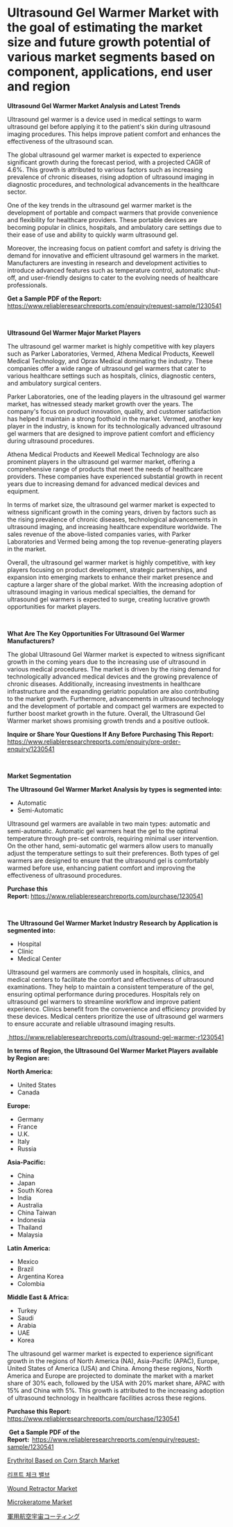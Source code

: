 <p><h1>Ultrasound Gel Warmer Market with the goal of estimating the market size and future growth potential of various market segments based on component, applications, end user and region</h1></p><p><strong>Ultrasound Gel Warmer Market Analysis and Latest Trends</strong></p>
<p><p>Ultrasound gel warmer is a device used in medical settings to warm ultrasound gel before applying it to the patient's skin during ultrasound imaging procedures. This helps improve patient comfort and enhances the effectiveness of the ultrasound scan.</p><p>The global ultrasound gel warmer market is expected to experience significant growth during the forecast period, with a projected CAGR of 4.6%. This growth is attributed to various factors such as increasing prevalence of chronic diseases, rising adoption of ultrasound imaging in diagnostic procedures, and technological advancements in the healthcare sector.</p><p>One of the key trends in the ultrasound gel warmer market is the development of portable and compact warmers that provide convenience and flexibility for healthcare providers. These portable devices are becoming popular in clinics, hospitals, and ambulatory care settings due to their ease of use and ability to quickly warm ultrasound gel.</p><p>Moreover, the increasing focus on patient comfort and safety is driving the demand for innovative and efficient ultrasound gel warmers in the market. Manufacturers are investing in research and development activities to introduce advanced features such as temperature control, automatic shut-off, and user-friendly designs to cater to the evolving needs of healthcare professionals.</p></p>
<p><strong>Get a Sample PDF of the Report:&nbsp;</strong> <a href="https://www.reliableresearchreports.com/enquiry/request-sample/1230541">https://www.reliableresearchreports.com/enquiry/request-sample/1230541</a></p>
<p>&nbsp;</p>
<p><strong>Ultrasound Gel Warmer Major Market Players</strong></p>
<p><p>The ultrasound gel warmer market is highly competitive with key players such as Parker Laboratories, Vermed, Athena Medical Products, Keewell Medical Technology, and Oprax Medical dominating the industry. These companies offer a wide range of ultrasound gel warmers that cater to various healthcare settings such as hospitals, clinics, diagnostic centers, and ambulatory surgical centers.</p><p>Parker Laboratories, one of the leading players in the ultrasound gel warmer market, has witnessed steady market growth over the years. The company's focus on product innovation, quality, and customer satisfaction has helped it maintain a strong foothold in the market. Vermed, another key player in the industry, is known for its technologically advanced ultrasound gel warmers that are designed to improve patient comfort and efficiency during ultrasound procedures.</p><p>Athena Medical Products and Keewell Medical Technology are also prominent players in the ultrasound gel warmer market, offering a comprehensive range of products that meet the needs of healthcare providers. These companies have experienced substantial growth in recent years due to increasing demand for advanced medical devices and equipment.</p><p>In terms of market size, the ultrasound gel warmer market is expected to witness significant growth in the coming years, driven by factors such as the rising prevalence of chronic diseases, technological advancements in ultrasound imaging, and increasing healthcare expenditure worldwide. The sales revenue of the above-listed companies varies, with Parker Laboratories and Vermed being among the top revenue-generating players in the market.</p><p>Overall, the ultrasound gel warmer market is highly competitive, with key players focusing on product development, strategic partnerships, and expansion into emerging markets to enhance their market presence and capture a larger share of the global market. With the increasing adoption of ultrasound imaging in various medical specialties, the demand for ultrasound gel warmers is expected to surge, creating lucrative growth opportunities for market players.</p></p>
<p>&nbsp;</p>
<p><strong>What Are The Key Opportunities For Ultrasound Gel Warmer Manufacturers?</strong></p>
<p><p>The global Ultrasound Gel Warmer market is expected to witness significant growth in the coming years due to the increasing use of ultrasound in various medical procedures. The market is driven by the rising demand for technologically advanced medical devices and the growing prevalence of chronic diseases. Additionally, increasing investments in healthcare infrastructure and the expanding geriatric population are also contributing to the market growth. Furthermore, advancements in ultrasound technology and the development of portable and compact gel warmers are expected to further boost market growth in the future. Overall, the Ultrasound Gel Warmer market shows promising growth trends and a positive outlook.</p></p>
<p><strong>Inquire or Share Your Questions If Any Before Purchasing This Report:</strong> <a href="https://www.reliableresearchreports.com/enquiry/pre-order-enquiry/1230541">https://www.reliableresearchreports.com/enquiry/pre-order-enquiry/1230541</a></p>
<p>&nbsp;</p>
<p><strong>Market Segmentation</strong></p>
<p><strong>The Ultrasound Gel Warmer Market Analysis by types is segmented into:</strong></p>
<p><ul><li>Automatic</li><li>Semi-Automatic</li></ul></p>
<p><p>Ultrasound gel warmers are available in two main types: automatic and semi-automatic. Automatic gel warmers heat the gel to the optimal temperature through pre-set controls, requiring minimal user intervention. On the other hand, semi-automatic gel warmers allow users to manually adjust the temperature settings to suit their preferences. Both types of gel warmers are designed to ensure that the ultrasound gel is comfortably warmed before use, enhancing patient comfort and improving the effectiveness of ultrasound procedures.</p></p>
<p><strong>Purchase this Report:&nbsp;</strong><a href="https://www.reliableresearchreports.com/purchase/1230541">https://www.reliableresearchreports.com/purchase/1230541</a></p>
<p>&nbsp;</p>
<p><strong>The Ultrasound Gel Warmer Market Industry Research by Application is segmented into:</strong></p>
<p><ul><li>Hospital</li><li>Clinic</li><li>Medical Center</li></ul></p>
<p><p>Ultrasound gel warmers are commonly used in hospitals, clinics, and medical centers to facilitate the comfort and effectiveness of ultrasound examinations. They help to maintain a consistent temperature of the gel, ensuring optimal performance during procedures. Hospitals rely on ultrasound gel warmers to streamline workflow and improve patient experience. Clinics benefit from the convenience and efficiency provided by these devices. Medical centers prioritize the use of ultrasound gel warmers to ensure accurate and reliable ultrasound imaging results.</p></p>
<p><a href="https://www.reliableresearchreports.com/ultrasound-gel-warmer-r1230541">&nbsp;https://www.reliableresearchreports.com/ultrasound-gel-warmer-r1230541</a></p>
<p><strong>In terms of Region, the Ultrasound Gel Warmer Market Players available by Region are:</strong></p>
<p>
    <p> <strong> North America: </strong>
        <ul>
            <li>United States</li>
            <li>Canada</li>
        </ul>
        </p> 
    <p> <strong> Europe: </strong>
        <ul>
            <li>Germany</li>
            <li>France</li>
            <li>U.K.</li>
            <li>Italy</li>
            <li>Russia</li>
        </ul>
        </p> 
    <p> <strong> Asia-Pacific: </strong>
        <ul>
            <li>China</li>
            <li>Japan</li>
            <li>South Korea</li>
            <li>India</li>
            <li>Australia</li>
            <li>China Taiwan</li>
            <li>Indonesia</li>
            <li>Thailand</li>
            <li>Malaysia</li>
        </ul>
        </p> 
    <p> <strong> Latin America: </strong>
        <ul>
            <li>Mexico</li>
            <li>Brazil</li>
            <li>Argentina Korea</li>
            <li>Colombia</li>
        </ul>
        </p> 
    <p> <strong> Middle East & Africa: </strong>
        <ul>
            <li>Turkey</li>
            <li>Saudi</li>
            <li>Arabia</li>
            <li>UAE</li>
            <li>Korea</li>
        </ul>
    </p>
    </p>
<p><p>The ultrasound gel warmer market is expected to experience significant growth in the regions of North America (NA), Asia-Pacific (APAC), Europe, United States of America (USA) and China. Among these regions, North America and Europe are projected to dominate the market with a market share of 30% each, followed by the USA with 20% market share, APAC with 15% and China with 5%. This growth is attributed to the increasing adoption of ultrasound technology in healthcare facilities across these regions.</p></p>
<p><strong>Purchase this Report: </strong><a href="https://www.reliableresearchreports.com/purchase/1230541">https://www.reliableresearchreports.com/purchase/1230541</a></p>
<p>&nbsp;<strong>Get a Sample PDF of the Report:&nbsp;&nbsp;</strong><a href="https://www.reliableresearchreports.com/enquiry/request-sample/1230541">https://www.reliableresearchreports.com/enquiry/request-sample/1230541</a></p>
<p><strong></strong></p>
<p><p><a href="https://issuu.com/reportprime-2/docs/erythritol-based-on-corn-starch-market-size-2030.p">Erythritol Based on Corn Starch Market</a></p><p><a href="https://medium.com/@sophieinleeds/%EB%A6%AC%ED%94%84%ED%8A%B8-%EC%B2%B4%ED%81%AC-%EB%B0%B8%EB%B8%8C-%EC%8B%9C%EC%9E%A5-%EA%B7%9C%EB%AA%A8%EC%99%80-%EC%8B%9C%EC%9E%A5-%EB%8F%99%ED%96%A5-%EC%99%84%EC%A0%84%ED%95%9C-%EC%82%B0%EC%97%85-%EA%B0%9C%EC%9A%94-2024%EB%85%84%EB%B6%80%ED%84%B0-2031%EB%85%84%EA%B9%8C%EC%A7%80-3e330f149851">리프트 체크 밸브</a></p><p><a href="https://github.com/Sinjinluong3e0awx2m195k76/Market-Research-Report-List-2/blob/main/wound-retractor-market.md">Wound Retractor Market</a></p><p><a href="https://github.com/shotows/Market-Research-Report-List-2/blob/main/microkeratome-market.md">Microkeratome Market</a></p><p><a href="https://medium.com/@lorrainethompson10/%E8%BB%8D%E4%BA%8B%E8%88%AA%E7%A9%BA%E5%AE%87%E5%AE%99%E3%82%B3%E3%83%BC%E3%83%86%E3%82%A3%E3%83%B3%E3%82%B0%E3%81%AE%E5%B8%82%E5%A0%B4%E5%88%86%E6%9E%90%E3%81%A82024%E5%B9%B4%E3%81%8B%E3%82%892031%E5%B9%B4%E3%81%BE%E3%81%A7%E3%81%AE%E6%9C%9F%E9%96%93%E3%81%AE%E4%BA%88%E6%B8%AC%E3%82%B5%E3%82%A4%E3%82%BA-83589f154789">軍用航空宇宙コーティング</a></p></p>